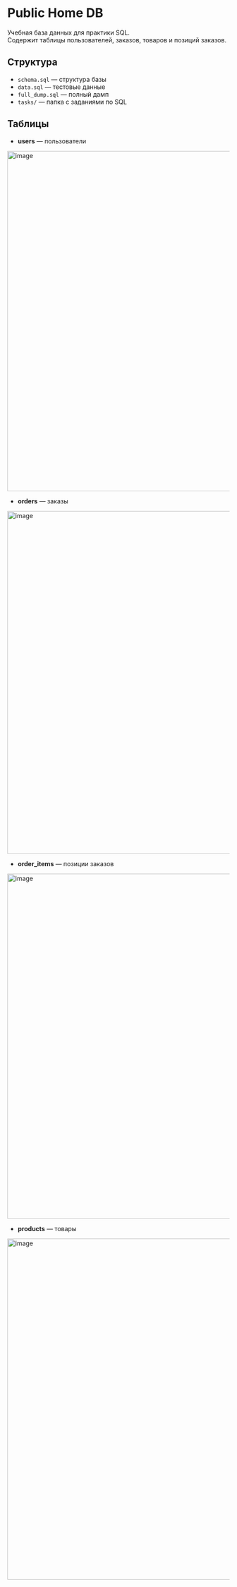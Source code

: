 # Public Home DB

Учебная база данных для практики SQL.  
Содержит таблицы пользователей, заказов, товаров и позиций заказов.  

## Структура
- `schema.sql` — структура базы
- `data.sql` — тестовые данные
- `full_dump.sql` — полный дамп
- `tasks/` — папка с заданиями по SQL

## Таблицы
- **users** — пользователи
<img width="798" height="771" alt="image" src="https://github.com/user-attachments/assets/b673dc53-c63a-4ce3-9d8e-0f7e62bfc6ae" />


- **orders** — заказы  
<img width="733" height="777" alt="image" src="https://github.com/user-attachments/assets/7c318da7-9b4d-42ae-9208-464f8d9e98fa" />

- **order_items** — позиции заказов
<img width="1407" height="782" alt="image" src="https://github.com/user-attachments/assets/dbaf0bdc-6e7a-4ec9-8740-dddf61cd2224" />

  
- **products** — товары
<img width="1079" height="773" alt="image" src="https://github.com/user-attachments/assets/ac51e0a9-9a6d-4368-94be-9b63900956da" />

  
